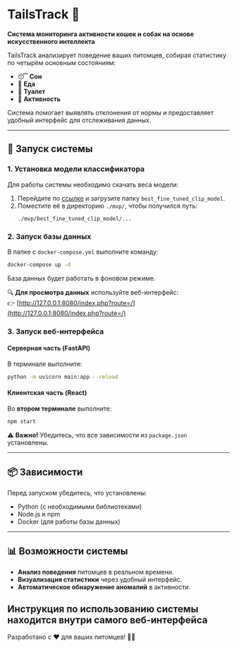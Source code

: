# TailsTrack 🐾  

**Система мониторинга активности кошек и собак на основе искусственного интеллекта**  

TailsTrack анализирует поведение ваших питомцев, собирая статистику по четырём основным состояниям:  
- 😴 **Сон**  
- 🍗 **Еда**  
- 🚽 **Туалет**  
- 🎾 **Активность**  

Система помогает выявлять отклонения от нормы и предоставляет удобный интерфейс для отслеживания данных.  

---

## 🚀 Запуск системы  

### 1. Установка модели классификатора  
Для работы системы необходимо скачать веса модели:  
1. Перейдите по [ссылке](https://drive.google.com/drive/folders/12wAYcKeKD-q5bAX5XKZcrWQMJbozhVdC?usp=drive_link) и загрузите папку `best_fine_tuned_clip_model`.  
2. Поместите её в директорию `./mvp/`, чтобы получился путь:  
   ```
   ./mvp/best_fine_tuned_clip_model/...
   ```  

### 2. Запуск базы данных  
В папке с `docker-compose.yml` выполните команду:  
```bash
docker-compose up -d
```  
База данных будет работать в фоновом режиме.  

🔍 **Для просмотра данных** используйте веб-интерфейс:  
👉 [http://127.0.0.1:8080/index.php?route=/](http://127.0.0.1:8080/index.php?route=/)  

### 3. Запуск веб-интерфейса  

#### **Серверная часть (FastAPI)**  
В терминале выполните:  
```bash
python -m uvicorn main:app --reload
```  

#### **Клиентская часть (React)**  
Во **втором терминале** выполните:  
```bash
npm start
```  

⚠ **Важно!** Убедитесь, что все зависимости из `package.json` установлены.  

---  

## 📦 Зависимости  
Перед запуском убедитесь, что установлены:  
- Python (с необходимыми библиотеками)  
- Node.js и npm  
- Docker (для работы базы данных)  

---  

## 📊 Возможности системы  
- **Анализ поведения** питомцев в реальном времени.  
- **Визуализация статистики** через удобный интерфейс.  
- **Автоматическое обнаружение аномалий** в активности.  

Инструкция по использованию системы находится внутри самого веб-интерфейса
---  

Разработано с ❤️ для ваших питомцев! 🐶🐱
